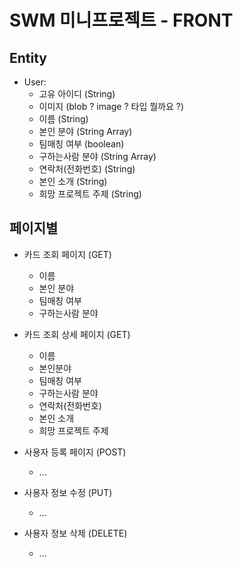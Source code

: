 # SWM 미니프로젝트 - FRONT

## Entity

- User:
  - 고유 아이디 (String)
  - 이미지 (blob ? image ? 타입 뭘까요 ?)
  - 이름 (String)
  - 본인 분야 (String Array)
  - 팀매칭 여부 (boolean)
  - 구하는사람 분야 (String Array)
  - 연락처(전화번호) (String)
  - 본인 소개 (String)
  - 희망 프로젝트 주제 (String)

## 페이지별

- 카드 조회 페이지 (GET)

  - 이름
  - 본인 분야
  - 팀매칭 여부
  - 구하는사람 분야

- 카드 조회 상세 페이지 (GET)

  - 이름
  - 본인분야
  - 팀매칭 여부
  - 구하는사람 분야
  - 연락처(전화번호)
  - 본인 소개
  - 희망 프로젝트 주제

- 사용자 등록 페이지 (POST)

  - ...

- 사용자 정보 수정 (PUT)

  - ...

- 사용자 정보 삭제 (DELETE)

  - ...
